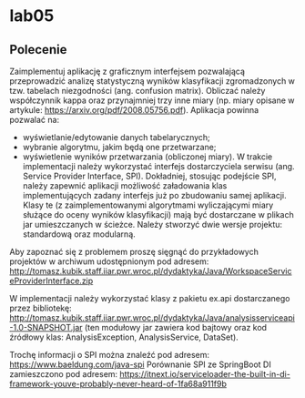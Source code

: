 # lab05

## Polecenie

Zaimplementuj aplikację z graficznym interfejsem pozwalającą przeprowadzić analizę statystyczną wyników klasyfikacji zgromadzonych w tzw. tabelach niezgodności (ang. confusion matrix). Obliczać należy współczynnik kappa oraz przynajmniej trzy inne miary (np. miary opisane w artykule: https://arxiv.org/pdf/2008.05756.pdf).
Aplikacja powinna pozwalać na:
- wyświetlanie/edytowanie danych tabelarycznych;
- wybranie algorytmu, jakim będą one przetwarzane;
- wyświetlenie wyników przetwarzania (obliczonej miary).
  W trakcie implementacji należy wykorzystać interfejs dostarczyciela serwisu (ang. Service Provider Interface, SPI). Dokładniej, stosując podejście SPI, należy zapewnić aplikacji możliwość załadowania klas implementujących zadany interfejs już po zbudowaniu samej aplikacji.
  Klasy te (z zaimplementowanymi algorytmami wyliczającymi miary służące do oceny wyników klasyfikacji) mają być dostarczane w plikach jar umieszczanych w ścieżce. Należy stworzyć dwie wersje projektu: standardową oraz modularną.

Aby zapoznać się z problemem proszę sięgnąć do przykładowych projektów w archiwum udostępnionym pod adresem:
http://tomasz.kubik.staff.iiar.pwr.wroc.pl/dydaktyka/Java/WorkspaceServiceProviderInterface.zip

W implementacji należy wykorzystać klasy z pakietu ex.api dostarczanego przez bibliotekę:
http://tomasz.kubik.staff.iiar.pwr.wroc.pl/dydaktyka/Java/analysisserviceapi-1.0-SNAPSHOT.jar
(ten modułowy jar zawiera kod bajtowy oraz kod źródłowy klas: AnalysisException, AnalysisService, DataSet).

Trochę informacji o SPI można znaleźć pod adresem:
https://www.baeldung.com/java-spi
Porównanie SPI ze SpringBoot DI zamieszczono pod adresem:
https://itnext.io/serviceloader-the-built-in-di-framework-youve-probably-never-heard-of-1fa68a911f9b

